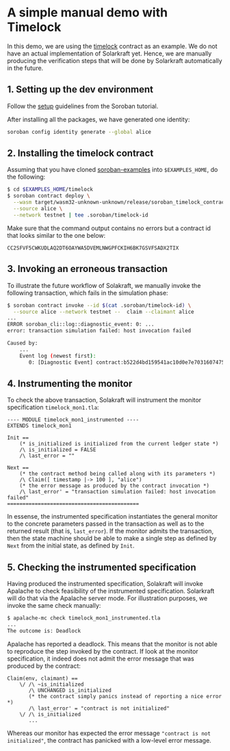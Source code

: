 # A simple manual demo with Timelock

In this demo, we are using the [timelock][] contract as an example.  We do not
have an actual implementation of Solarkraft yet. Hence, we are manually
producing the verification steps that will be done by Solarkraft automatically
in the future.

## 1. Setting up the dev environment

Follow the [setup][] guidelines from the Soroban tutorial.

After installing all the packages, we have generated one identity:

```sh
soroban config identity generate --global alice
```

## 2. Installing the timelock contract

Assuming that you have cloned [soroban-examples][] into `$EXAMPLES_HOME`,
do the following:

```sh
$ cd $EXAMPLES_HOME/timelock
$ soroban contract deploy \
  --wasm target/wasm32-unknown-unknown/release/soroban_timelock_contract.wasm \
  --source alice \
  --network testnet | tee .soroban/timelock-id
```

Make sure that the command output contains no errors but a contract id that
looks similar to the one below:

```
CC2SFVF5CWKUDLAQ2DT6OAYWA5DVEMLNWGPFCKIH6BK7GSVFSADX2TIX
```

## 3. Invoking an erroneous transaction

To illustrate the future workflow of Solakraft, we manually invoke the following
transaction, which fails in the simulation phase:

```sh
$ soroban contract invoke --id $(cat .soroban/timelock-id) \
  --source alice --network testnet --  claim --claimant alice
...
ERROR soroban_cli::log::diagnostic_event: 0: ...
error: transaction simulation failed: host invocation failed

Caused by:
    ...
    Event log (newest first):
       0: [Diagnostic Event] contract:b522d4bd159541ac10d0e7e70316074752316db19e512907f055f34aa590077d, topics:[error, Error(WasmVm, InvalidAction)], data:["VM call trapped: UnreachableCodeReached", claim]
```

## 4. Instrumenting the monitor

To check the above transaction, Solakraft will instrument the monitor
specification `timelock_mon1.tla`:

```tla
---- MODULE timelock_mon1_instrumented ----
EXTENDS timelock_mon1

Init ==
    (* is_initialized is initialized from the current ledger state *)
    /\ is_initialized = FALSE
    /\ last_error = ""

Next ==
    (* the contract method being called along with its parameters *)
    /\ Claim([ timestamp |-> 100 ], "alice")
    (* the error message as produced by the contract invocation *)
    /\ last_error' = "transaction simulation failed: host invocation failed"
===========================================
```

In essense, the instrumented specification instantiates the general monitor to
the concrete parameters passed in the transaction as well as to the returned
result (that is, `last_error`). If the monitor admits the transaction, then the
state machine should be able to make a single step as defined by `Next` from the
initial state, as defined by `Init`.

## 5. Checking the instrumented specification

Having produced the instrumented specification, Solakraft will invoke Apalache
to check feasibility of the instrumented specification. Solarkraft will do that
via the Apalache server mode. For illustration purposes, we invoke the same
check manually:

```sh
$ apalache-mc check timelock_mon1_instrumented.tla
...
The outcome is: Deadlock
```

Apalache has reported a deadlock. This means that the monitor is not able to
reproduce the step invoked by the contract. If look at the monitor specification,
it indeed does not admit the error message that was produced by the contract:

```tla
Claim(env, claimant) ==
    \/ /\ ~is_initialized
       /\ UNCHANGED is_initialized
       (* the contract simply panics instead of reporting a nice error *)
       /\ last_error' = "contract is not initialized"
    \/ /\ is_initialized
       ...
```

Whereas our monitor has expected the error message `"contract is not
initialized"`, the contract has panicked with a low-level error message.


[timelock]: https://github.com/stellar/soroban-examples/blob/v20.0.0/timelock/src/lib.rs
[setup]: https://github.com/stellar/soroban-examples/blob/v20.0.0/timelock/src/lib.rs
[soroban-examples]: https://github.com/stellar/soroban-examples/tree/v20.0.0
[Apalache manual]: https://apalache.informal.systems/docs/apalache/index.html

